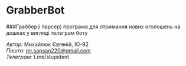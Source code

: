 # GrabberBot
###Граббер(і парсер) програма для отримання нових оголошень на дошках у вигляді телеграм боту


_Автор:_ Михайлюк Євгеній, ІО-92<br>
_Пошта:_ mr.sapsan220@gmail.com<br>
_Телеграм:_ t.me/stupident

